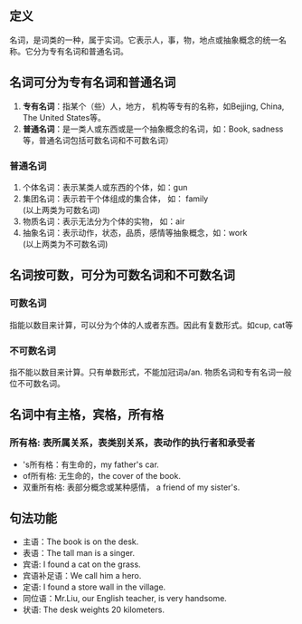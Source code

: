 ## 定义
名词，是词类的一种，属于实词。它表示人，事，物，地点或抽象概念的统一名称。它分为专有名词和普通名词。

## 名词可分为专有名词和普通名词
  1. **专有名词**：指某个（些）人，地方， 机构等专有的名称，如Bejjing, China, The United States等。
  2. **普通名词**：是一类人或东西或是一个抽象概念的名词，如：Book, sadness等，普通名词包括可数名词和不可数名词）
### 普通名词
  1. 个体名词：表示某类人或东西的个体，如：gun
  2. 集团名词：表示若干个体组成的集合体， 如： family  
  (以上两类为可数名词)
  3. 物质名词：表示无法分为个体的实物， 如：air
  4. 抽象名词：表示动作，状态，品质，感情等抽象概念，如：work  
  (以上两类为不可数名词)
## 名词按可数，可分为可数名词和不可数名词

### 可数名词
指能以数目来计算，可以分为个体的人或者东西。因此有复数形式。如cup, cat等

### 不可数名词
指不能以数目来计算。只有单数形式，不能加冠词a/an. 物质名词和专有名词一般位不可数名词。

## 名词中有主格，宾格，所有格
### 所有格: 表所属关系，表类别关系，表动作的执行者和承受者
+ 's所有格：有生命的，my father's car.
+ of所有格: 无生命的，the cover of the book.
+ 双重所有格: 表部分概念或某种感情， a friend of my sister's.

## 句法功能
+ 主语：The book is on the desk.
+ 表语：The tall man is a singer.
+ 宾语: I found a cat on the grass.
+ 宾语补足语：We call him a hero.
+ 定语: I found a store wall in the village.
+ 同位语：Mr.Liu, our English teacher, is very handsome.
+ 状语: The desk weights 20 kilometers.
